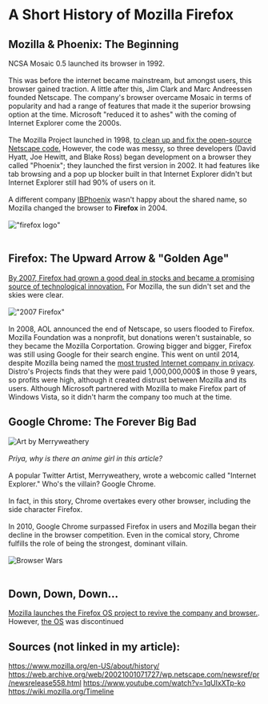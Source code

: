 # A Short History of Mozilla Firefox

## Mozilla & Phoenix: The Beginning
NCSA Mosaic 0.5 launched its browser in 1992. <br><br>
This was before the internet became mainstream, but amongst users, this browser gained traction. A little after this, Jim Clark and Marc Andreessen founded Netscape. The company's browser overcame Mosaic in terms of popularity and had a range of features that made it the superior browsing option at the time. Microsoft "reduced it to ashes" with the coming of Internet Explorer come the 2000s. <br><br>
The Mozilla Project launched in 1998, [to clean up and fix the open-source Netscape code.](https://web.archive.org/web/20021001071727/wp.netscape.com/newsref/pr/newsrelease558.html) However, the code was messy, so three developers (David Hyatt, Joe Hewitt, and Blake Ross) began development on a browser they called "Phoenix"; they launched the first version in 2002. It had features like tab browsing and a pop up blocker built in that Internet Explorer didn't but Internet Explorer still had 90% of users on it. <br><br>
A different company [IBPhoenix](https://www.ibphoenix.com/) wasn't happy about the shared name, so Mozilla changed the browser to **Firefox** in 2004. <br><br>
!["firefox logo"](https://external-preview.redd.it/Y-EvkdNXe-bbGAhYHDcRgiJxZlQnRLq4NWZw5ndngXc.jpg?width=640&crop=smart&auto=webp&s=33f390be5f8b2cc5387278cb72add9d301a48e2b)<br><br>

## Firefox: The Upward Arrow & "Golden Age"
[By 2007, Firefox had grown a good deal in stocks and became a promising source of technological innovation.](https://blog.mozilla.org/press/2006/12/the-world-economic-forum-announces-technology-pioneers-2007-mozilla-selected/) For Mozilla, the sun didn't set and the skies were clear. <br><br>
!["2007 Firefox"](https://i1.wp.com/animedumpling.com/wp-content/uploads/2007/09/firefox-2.png?fit=800%2C600)<br><br>
In 2008, AOL announced the end of Netscape, so users flooded to Firefox. Mozilla Foundation was a nonprofit, but donations weren't sustainable, so they became the Mozilla Corportation. Growing bigger and bigger, Firefox was still using Google for their search engine. This went on until 2014, despite Mozilla being named the [most trusted Internet company in privacy](https://blog.mozilla.org/theden/2013/02/06/mozilla-is-most-trusted-internet-company-in-privacy/). Distro's Projects finds that they were paid 1,000,000,000$ in those 9 years, so profits were high, although it created distrust between Mozilla and its users. Although Microsoft partnered with Mozilla to make Firefox part of Windows Vista, so it didn't harm the company too much at the time.

## Google Chrome: The Forever Big Bad
![Art by Merryweathery](https://external-content.duckduckgo.com/iu/?u=https%3A%2F%2Fimg2.reactor.cc%2Fpics%2Fpost%2Ffull%2Fmerryweatherey-Google-Chrome-Google-R-Merryweather-4982207.jpeg&f=1&nofb=1&ipt=184e23eb7194a4ad10b9128a860b3bdf890e2c7ff5898792163358d5f8830cfd&ipo=images)<br><br>
*Priya, why is there an anime girl in this article?* <br><br>
A popular Twitter Artist, Merryweathery, wrote a webcomic called "Internet Explorer." Who's the villain? Google Chrome. <br><br>
In fact, in this story, Chrome overtakes every other browser, including the side character Firefox. <br><br>
In 2010, Google Chrome surpassed Firefox in users and Mozilla began their decline in the browser competition. Even in the comical story, Chrome fulfills the role of being the strongest, dominant villain. <br><br>
![Browser Wars](https://s.marketwatch.com/public/resources/images/MW-BY010_browse_MG_20140401091007.jpg)<br><br>

## Down, Down, Down...
[Mozilla launches the Firefox OS project to revive the company and browser.](https://groups.google.com/forum/?fromgroups=#!searchin/mozilla.dev.platform/booting$20to$20the$20web/mozilla.dev.platform/dmip1GpD5II/CzJSSUMq5HsJ). However, [the OS](https://en.wikipedia.org/wiki/Firefox_OS) was discontinued

## Sources (not linked in my article): 
https://www.mozilla.org/en-US/about/history/
https://web.archive.org/web/20021001071727/wp.netscape.com/newsref/pr/newsrelease558.html
https://www.youtube.com/watch?v=1qUlxXTp-ko
https://wiki.mozilla.org/Timeline
